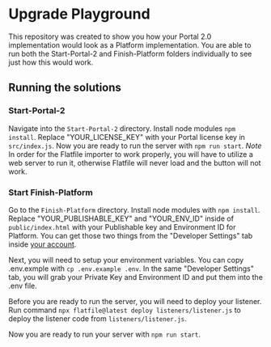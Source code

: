 # Upgrade Playground

This repository was created to show you how your Portal 2.0 implementation would look as a Platform implementation. You are able to run both the Start-Portal-2 and Finish-Platform folders individually to see just how this would work.

## Running the solutions
### Start-Portal-2

Navigate into the `Start-Portal-2` directory. Install node modules `npm install`. Replace "YOUR_LICENSE_KEY" with your Portal license key in `src/index.js`. Now you are ready to run the server with `npm run start`. *_Note_* In order for the Flatfile importer to work properly, you will have to utilize a web server to run it, otherwise Flatfile will never load and the button will not work. 

### Start Finish-Platform

Go to the `Finish-Platform` directory. Install node modules with `npm install`. Replace "YOUR_PUBLISHABLE_KEY" and "YOUR_ENV_ID" inside of `public/index.html` with your Publishable key and Environment ID for Platform. You can get those two things from the "Developer Settings" tab inside [your account](https://platform.flatfile.com). 

Next, you will need to setup your environment variables. You can copy .env.exmple with `cp .env.example .env`. In the same "Developer Settings" tab, you will grab your Private Key and Environment ID and put them into the .env file. 

Before you are ready to run the server, you will need to deploy your listener. Run command `npx flatfile@latest deploy listeners/listener.js` to deploy the listener code from `listeners/listener.js`. 

Now you are ready to run your server with `npm run start`.
